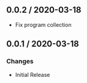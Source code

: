 ## 0.0.2 / 2020-03-18

* Fix program collection

## 0.0.1 / 2020-03-18

### Changes

* Initial Release

